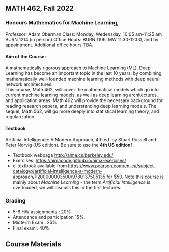## MATH 462, Fall 2022
### Honours Mathematics for Machine Learning,
Professor: Adam Oberman
Class: Monday, Wedensday, 10:05 am-11:25 am BURN 1214 (in person)
Office Hours: BURN 1106, MW 11:30-12:00, and by appointment. Additional office hours TBA.
#### Aim of the Course:
A mathematically rigorous approach to Machine Learning (ML). 
Deep Learning has become an important topic in the last 10 years, by combining mathematically well-founded machine learning methods with deep neural network architectures.   
This course, Math 462, will cover the mathematical models which go into current machine learning models, as well as deep learning architectures, and application areas.  Math 462 will provide the necessary background for reading research papers, and understanding deep learning models. The sequel, Math 562, will go more deeply into statistical learning theory, and regularization.  
#### Textbook
Artificial Intelligence: A Modern Approach, 4th ed. by Stuart Russell and Peter Norvig (US edition). Be sure to use the **4th US edition!**  
- Textbook webpage  http://aima.cs.berkeley.edu/
- Exercises: https://aimacode.github.io/aima-exercises/
- e-textbook available from https://www.pearson.com/en-ca/subject-catalog/p/artificial-intelligence-a-modern-approach/P200000003500/9780137505135 for $50. 
Note this course is mainly about *Machine Learning -* the term *Artificial Intelligence* is overloaded, we will discuss this in the first lectures.
### Grading 
- 5-6 HW assignments : 20%
- Attendance and participation 15%. 
- Midterm Exam : 25%
- Final exam : 40% 
## Course Materials

